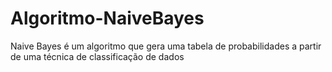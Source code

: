 # Algoritmo-NaiveBayes
Naive Bayes é um algoritmo que gera uma tabela de probabilidades a partir de uma técnica de classificação de dados
